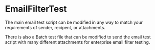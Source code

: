 # EmailFilterTest

The main email test script can be modified in any way to match your requirements of sender, recipent, or attachments.

There is also a Batch test file that can be modified to send the email test script with many different attachments for enterprise email filter testing.
